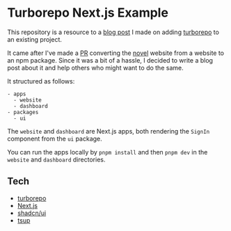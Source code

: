 # Turborepo Next.js Example

This repository is a resource to a [blog post]((https://coheneyal.com/blog/adding-turborepo-to-existing-project)) I made on adding [turborepo](https://turborepo.dev) to an existing project.

It came after I've made a [PR](https://github.com/steven-tey/novel/pull/87) converting the [novel](https://novel.sh) website from a website to an npm package. Since it was a bit of a hassle, I decided to write a blog post about it and help others who might want to do the same.

It structured as follows:
```
- apps
  - website
  - dashboard
- packages
  - ui
```

The `website` and `dashboard` are Next.js apps, both rendering the `SignIn` component from the `ui` package.

You can run the apps locally by `pnpm install` and then `pnpm dev` in the `website` and `dashboard` directories.

## Tech
- [turborepo](https://turborepo.dev)
- [Next.js](https://nextjs.org)
- [shadcn/ui](https://ui.shadcn.com)
- [tsup](https://tsup.egoist.dev)


